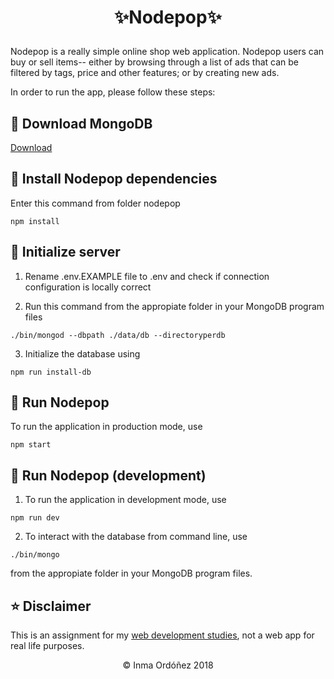 # <p align ="center">✨Nodepop✨</p>

Nodepop is a really simple online shop web application. Nodepop users can buy or sell items-- either by browsing through a list of ads that can be filtered by tags, price and other features; or by creating new ads.

In order to run the app, please follow these steps:
## 👾 Download MongoDB
[Download](https://www.mongodb.com/download-center#community)

## 👾 Install Nodepop dependencies
Enter this command from folder nodepop
```shell
npm install
```
## 👾 Initialize server
1. Rename .env.EXAMPLE file to .env and check if connection configuration is locally correct

2. Run this command from the appropiate folder in your MongoDB program files
```shell
./bin/mongod --dbpath ./data/db --directoryperdb
```

3. Initialize the database using
```shell
npm run install-db
```

## 👾 Run Nodepop
To run the application in production mode, use
```shell
npm start
```

## 👾 Run Nodepop (development)
1. To run the application in development mode, use
```shell
npm run dev
```
2. To interact with the database from command line, use
```shell
./bin/mongo
```
from the appropiate folder in your MongoDB program files.

## ⭐️ Disclaimer
This is an assignment for my [web development studies](https://www.youtube.com/watch?v=dgDLE4RfzEk), not a web app for real life purposes.

<p align ="center">&copy; Inma Ordóñez 2018</p>
